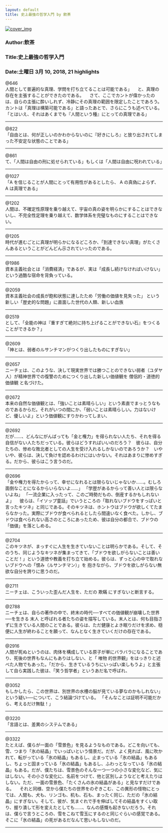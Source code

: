 ```yaml
---
layout: default
title: 史上最強の哲学入門 by 飲茶
---
```


[![cover_img](http://images-jp.amazon.com/images/P/B01JA1LEZO.09.MZZZZZZZ.jpg)](https://www.amazon.co.jp/dp/B01JA1LEZO)  
### Author:飲茶  
### Title:史上最強の哲学入門  
### Date:土曜日 3月 10, 2018, 21 highlights
  
@646  
人間として普遍的な真理、学問を打ち立てることは可能である」 　と、真理の存在を主張することができたのである。 　さて、ここでカントが偉かったのは、自らの主張に酔いしれず、冷静にその真理の範囲を限定したことであろう。カントは「真理は構築可能である」と語ったあとで、さらにこうも述べている。 「とはいえ、それはあくまでも『人間という種』にとっての真理である」  
****
  
@822  
「自由とは、何が正しいのかわからないのに『好きにしろ』と放り出されてしまった不安定な状態のことである」  
****
  
@861  
て、「人間は自由の刑に処せられている」もしくは「人間は自由に呪われている」  
****
  
@1027  
「A を信じることが人間にとって有用性があるとしたら、 A の真偽によらず、 A は真理である」  
****
  
@1202  
人間は、不確定性原理を乗り越えて、宇宙の真の姿を明らかにすることはできないし、不完全性定理を乗り越えて、数学体系を完璧なものにすることはできない。  
****
  
@1205  
時代が進むごとに真理が明らかになるどころか、「到達できない真理」がたくさんあるということがどんどん示されていったのである。  
****
  
@1986  
資本主義社会とは「消費経済」であるが、実は「成長し続けなければいけない」という過酷な宿命を背負っている。  
****
  
@2059  
資本主義社会の成長が飽和状態に達したため「労働の価値を見失った」 という新しい「歴史的な問題」に直面した世代の人類、新しい血族  
****
  
@2519  
として、「全能の神は『重すぎて絶対に持ち上げることができない石』をつくることができるか？」  
****
  
@2609  
「神とは、弱者のルサンチマンがつくり出したものにすぎない」  
****
  
@2657  
ニーチェは、このような、決して現実世界では勝つことのできない弱者（ユダヤ人）が精神世界での復讐のためにつくり出した新しい価値観を 僧侶的・道徳的価値観 と名づけた。  
****
  
@2672  
本来の自然な価値観とは、「強いことは素晴らしい」という素直でまっとうなものであるからだ。それがいつの間にか、「弱いことは素晴らしい。力はないけど、優しいよ」という価値観にすりかわってしまい、  
****
  
@2692  
だが……、どんなにがんばっても「金と権力」を得られない人たち、それを得る自信がない人たちだっている。彼らはどうすればいいのだろう？　彼らは、自分たちの、惨めな敗北者としての人生を受け入れるしかないのであろうか？　いやいや、彼らは、決して負けを認めるわけにはいかない。それはあまりに惨めすぎる。だから、彼らはこう言うのだ。  
****
  
@2696  
「金や権力を得たからって、幸せになれるとは限らないじゃないか……。むしろ面倒なことになるからいらないよ……」 「学歴があるからって善い人とは限らないよね」 「一流企業に入ったって、このご時勢だもの、倒産するかもしれないよ」 　彼らは、「イソップ童話」でいうところの「取れないブドウをすっぱいと言ったキツネ」と同じである。そのキツネは、ホントウはブドウが欲しくてたまらなかった。実際にブドウが食べられるとしたら間違いなく食べた。しかし、ブドウは食べられない高さのところにあったため、彼は自分の都合で、ブドウの「価値」を落としめる。  
****
  
@2704  
このキツネが、まっすぐに人生を生きていないことは明らかである。そして、そのうち、同じようなキツネが集まってきて、「ブドウを欲しがらないことは善いことだ！」という道徳や教義を打ち立て始める。彼らは、ずっと心の中で取れないブドウへの「恨み（ルサンチマン）」を 抱きながら、ブドウを欲しがらない無欲な自分を誇りに思うのだ。  
****
  
@2711  
ニーチェは、こういった歪んだ人生を、ただの 欺瞞 にすぎないと断言する。  
****
  
@2788  
ニーチェは、自らの著作の中で、終末の時代──すべての価値観が崩壊した世界──を生きる 末人 と呼ばれる者たちの姿を描写している。末人とは、何も目指さずに生きている人間のことである。彼らは、ただ健康とよき眠りだけを求め、穏便に人生が終わることを願って、なんとなく生きていくだけの存在である。  
****
  
@2916  
人間が死ぬというのは、肉体を構成している原子が単にバラバラになることであり、死後の世界もなんにもありはしない、と「 唯物 的世界観」をはっきりと述べた人物でもあった。「だから、生きているうちにいっぱい楽しもうよ」と主張して自ら実践した彼は、「笑う哲学者」というあだ名で呼ばれ、  
****
  
@3052  
もしかしたら、この世界は、別世界の水槽の脳が見ている夢なのかもしれない」という疑い──について、こう結論づけている。 「そんなことは証明不可能だから、考えるだけ無駄！」  
****
  
@3220  
「言語とは、差異のシステムである」  
****
  
@3322  
たとえば、僕らが一面の「雪景色」を見るようなものである。どこを向いても、雪、つまり「氷の結晶」でいっぱいという情景だ。だが、よく見れば、風に吹かれて、転がっている「氷の結晶」もあるし、止まっている「氷の結晶」もあるし、ちょっと固まっている「氷の結晶」もあるし、ふわっとなっている「氷の結晶」もある。だが、僕たちは、雪景色のそんな一つ一つの小さな変化など、気にはしない。その小さな変化に、名前をつけて、他と区別しようなどと考えたりはしない。ただ、一面の雪景色、「たくさんの氷の結晶がある」と見なすだけである。 　それと同様、空から僕たちの世界をのぞきこむ、この異形の怪物にとっては、人間も、犬も、リンゴも、机も、石も、まったく同じ、ただの「氷の結晶」にすぎない。そして、彼が、気まぐれで手を伸ばしてその結晶をすくい取り、握り潰して形を変えたとしても……、なんの感慨も起きないだろう。それは、僕らで言うところの、雪をこねて雪玉にするのと同じぐらいの感覚である。そこに「氷の結晶」の死があるだなんて思いもしないのだ。  
****
